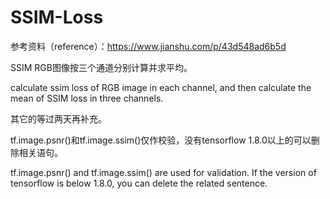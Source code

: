 # SSIM-Loss

参考资料（reference）：https://www.jianshu.com/p/43d548ad6b5d



SSIM RGB图像按三个通道分别计算并求平均。

calculate ssim loss of RGB image in each channel, and then calculate the mean of SSIM loss in three channels. 



其它的等过两天再补充。

tf.image.psnr()和tf.image.ssim()仅作校验，没有tensorflow 1.8.0以上的可以删除相关语句。

tf.image.psnr() and tf.image.ssim() are used for validation. 
If the version of tensorflow is below 1.8.0, you can delete the related sentence. 
